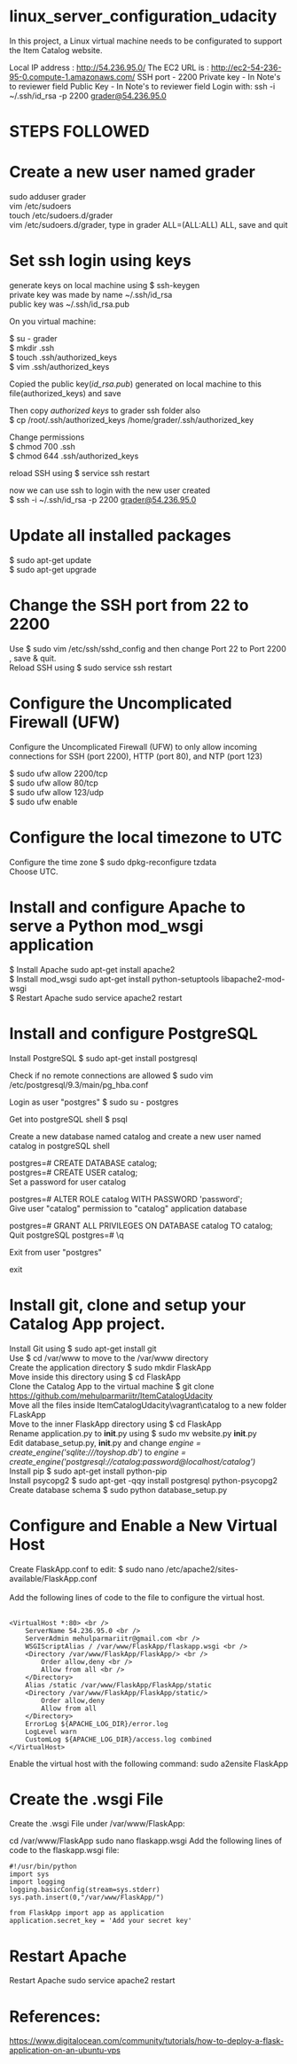 # linux_server_configuration_udacity
In this project, a Linux virtual machine needs to be configurated to support the Item Catalog website.

Local IP address : http://54.236.95.0/
The EC2 URL is : http://ec2-54-236-95-0.compute-1.amazonaws.com/
SSH port - 2200
Private key - In Note's to reviewer field
Public Key - In Note's to reviewer field
Login with: ssh -i ~/.ssh/id_rsa -p 2200 grader@54.236.95.0

# STEPS FOLLOWED

# Create a new user named grader
sudo adduser grader <br />
vim /etc/sudoers <br />
touch /etc/sudoers.d/grader <br />
vim /etc/sudoers.d/grader, type in grader ALL=(ALL:ALL) ALL, save and quit <br />

# Set ssh login using keys
generate keys on local machine using $ ssh-keygen <br />
private key was made by name ~/.ssh/id_rsa <br />
public key was  ~/.ssh/id_rsa.pub <br />

On you virtual machine: <br />

$ su - grader <br />
$ mkdir .ssh <br />
$ touch .ssh/authorized_keys <br />
$ vim .ssh/authorized_keys <br />

Copied the public key(*id_rsa.pub*) generated on local machine to this file(authorized_keys) and save <br />

Then copy *authorized keys* to grader ssh folder also <br />
$ cp /root/.ssh/authorized_keys /home/grader/.ssh/authorized_key

Change permissions <br />
$ chmod 700 .ssh <br />
$ chmod 644 .ssh/authorized_keys <br />


reload SSH using $ service ssh restart <br />

now we can use ssh to login with the new user created <br />
$ ssh -i ~/.ssh/id_rsa -p 2200 grader@54.236.95.0 <br />

# Update all installed packages
$ sudo apt-get update <br />
$ sudo apt-get upgrade <br />

# Change the SSH port from 22 to 2200
Use $ sudo vim /etc/ssh/sshd_config and then change Port 22 to Port 2200 , save & quit. <br />
Reload SSH using $ sudo service ssh restart <br />

# Configure the Uncomplicated Firewall (UFW) 
Configure the Uncomplicated Firewall (UFW) to only allow incoming connections for SSH (port 2200), HTTP (port 80), and NTP (port 123) <br />

$ sudo ufw allow 2200/tcp <br />
$ sudo ufw allow 80/tcp <br />
$ sudo ufw allow 123/udp <br />
$ sudo ufw enable  <br />

# Configure the local timezone to UTC
Configure the time zone $ sudo dpkg-reconfigure tzdata <br />
Choose UTC. <br />

# Install and configure Apache to serve a Python mod_wsgi application
$ Install Apache sudo apt-get install apache2 <br />
$ Install mod_wsgi sudo apt-get install python-setuptools libapache2-mod-wsgi <br />
$ Restart Apache sudo service apache2 restart <br />

# Install and configure PostgreSQL
Install PostgreSQL $ sudo apt-get install postgresql <br />

Check if no remote connections are allowed $ sudo vim /etc/postgresql/9.3/main/pg_hba.conf <br />

Login as user "postgres" $ sudo su - postgres <br />

Get into postgreSQL shell  $ psql <br />

Create a new database named catalog and create a new user named catalog in postgreSQL shell <br />

postgres=# CREATE DATABASE catalog; <br />
postgres=# CREATE USER catalog; <br />
Set a password for user catalog <br />

postgres=# ALTER ROLE catalog WITH PASSWORD 'password'; <br />
Give user "catalog" permission to "catalog" application database <br />

postgres=# GRANT ALL PRIVILEGES ON DATABASE catalog TO catalog; <br />
Quit postgreSQL postgres=# \q <br />

Exit from user "postgres" <br />

exit <br />

# Install git, clone and setup your Catalog App project.
Install Git using $ sudo apt-get install git <br /> 
Use $ cd /var/www     to move to the /var/www directory <br />
Create the application directory $ sudo mkdir FlaskApp <br />
Move inside this directory using $ cd FlaskApp <br />
Clone the Catalog App to the virtual machine $ git clone https://github.com/mehulparmariitr/ItemCatalogUdacity <br />
Move all the files inside ItemCatalogUdacity\vagrant\catalog to a new folder FLaskApp <br />
Move to the inner FlaskApp directory using $ cd FlaskApp <br />
Rename application.py to __init__.py using $ sudo mv website.py __init__.py <br />
Edit database_setup.py, __init__.py and change *engine = create_engine('sqlite:///toyshop.db')* to *engine = create_engine('postgresql://catalog:password@localhost/catalog')* <br />
Install pip $ sudo apt-get install python-pip <br />
Install psycopg2 $ sudo apt-get -qqy install postgresql python-psycopg2 <br />
Create database schema $ sudo python database_setup.py <br />

# Configure and Enable a New Virtual Host
Create FlaskApp.conf to edit: $ sudo nano /etc/apache2/sites-available/FlaskApp.conf <br />
<br />
Add the following lines of code to the file to configure the virtual host. <br />
<br />
```
<VirtualHost *:80> <br />
	ServerName 54.236.95.0 <br />
	ServerAdmin mehulparmariitr@gmail.com <br />
	WSGIScriptAlias / /var/www/FlaskApp/flaskapp.wsgi <br />
	<Directory /var/www/FlaskApp/FlaskApp/> <br />
		Order allow,deny <br />
		Allow from all <br />
	</Directory>
	Alias /static /var/www/FlaskApp/FlaskApp/static
	<Directory /var/www/FlaskApp/FlaskApp/static/>
		Order allow,deny
		Allow from all
	</Directory>
	ErrorLog ${APACHE_LOG_DIR}/error.log
	LogLevel warn
	CustomLog ${APACHE_LOG_DIR}/access.log combined
</VirtualHost>
```

Enable the virtual host with the following command: sudo a2ensite FlaskApp

# Create the .wsgi File
Create the .wsgi File under /var/www/FlaskApp:

cd /var/www/FlaskApp
sudo nano flaskapp.wsgi 
Add the following lines of code to the flaskapp.wsgi file:
```
#!/usr/bin/python
import sys
import logging
logging.basicConfig(stream=sys.stderr)
sys.path.insert(0,"/var/www/FlaskApp/")

from FlaskApp import app as application
application.secret_key = 'Add your secret key'
```

# Restart Apache
Restart Apache sudo service apache2 restart


# References:
https://www.digitalocean.com/community/tutorials/how-to-deploy-a-flask-application-on-an-ubuntu-vps



